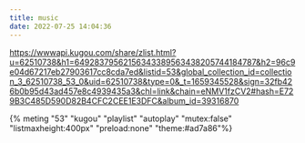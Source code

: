 ```yaml
---
title: music
date: 2022-07-25 14:04:36
---
```

<https://wwwapi.kugou.com/share/zlist.html?u=62510738&h1=64928379562156343389563438205744184787&h2=96c9e04d67217eb27903617cc8cda7ed&listid=53&global_collection_id=collection_3_62510738_53_0&uid=62510738&type=0&_t=1659345528&sign=32fb426b0b95d43ad457e8c4939435a3&chl=link&chain=eNMV1fzCV2#hash=E729B3C485D590D82B4CFC2CEE1E3DFC&album_id=39316870>

<!-- <div class="aplayer no-destroy"
 data-id="b4ch2fzCV2"
 data-server="kugou"
 data-type="playlist"
 data-fixed="true"
 data-autoplay="true"> </div> -->

 {% meting "53" "kugou" "playlist" "autoplay" "mutex:false" "listmaxheight:400px" "preload:none" "theme:#ad7a86"%}

<!-- data-id	require	song id / playlist id / album id / search keyword
data-server	require	music platform: netease, tencent, kugou, xiami, baidu
data-type	require	song, playlist, album, search, artist
data-fixed	false	enable fixed mode
data-mini	false	enable mini mode
data-autoplay	false	audio autoplay
data-theme	#2980b9	main color
data-loop	all	player loop play, values: 'all', 'one', 'none'
data-order	list	player play order, values: 'list', 'random'
data-preload	auto	values: 'none', 'metadata', 'auto'
data-volume	0.7	default volume, notice that player will remember user setting, default volume will not work after user set volume themselves
data-mutex	true	prevent to play multiple player at the same time, pause other players when this player start play
data-lrctype	0	lyric type
data-listfolded	false	indicate whether list should folded at first
data-listmaxheight	340px	list max height
data-storagename	metingjs	localStorage key that store player setting -->

